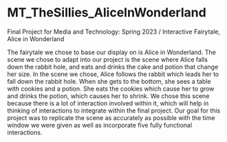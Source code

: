 # MT_TheSillies_AliceInWonderland
Final Project for Media and Technology: Spring 2023 / Interactive Fairytale, Alice in Wonderland

The fairytale we chose to base our display on is Alice in Wonderland. The scene we chose to adapt into our project is the scene where Alice falls down the rabbit hole, and eats and drinks the cake and potion that change her size. In the scene we chose, Alice follows the rabbit which leads her to fall down the rabbit hole. When she gets to the bottom, she sees a table with cookies and a potion. She eats the cookies which cause her to grow and drinks the potion, which causes her to shrink. We chose this scene because there is a lot of interaction involved within it, which will help in thinking of interactions to integrate within the final project. Our goal for this project was to replicate the scene as accurately as possible with the time window we were given as well as incorporate five fully functional interactions.



